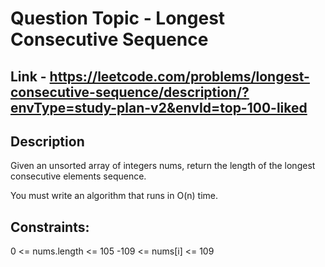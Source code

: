 # Question Topic - Longest Consecutive Sequence

## Link - https://leetcode.com/problems/longest-consecutive-sequence/description/?envType=study-plan-v2&envId=top-100-liked

## Description
Given an unsorted array of integers nums, return the length of the longest consecutive elements sequence.

You must write an algorithm that runs in O(n) time.

## Constraints:
0 <= nums.length <= 105
-109 <= nums[i] <= 109

